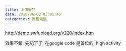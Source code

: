 ```yaml
---
title: 上傳好物
date: 2010-06-03 03:01:46
categories: 實務電腦
---
```


  
<http://demo.swfupload.org/v220/index.htm>  
  
效果不錯, 先記下了, 在google code 是首位的, high activity  